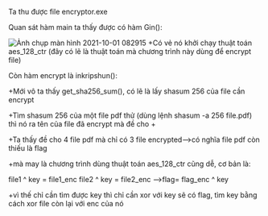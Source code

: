 
Ta thu được file encryptor.exe

Quan sát hàm main ta thấy được có hàm Gin():

![Ảnh chụp màn hình 2021-10-01 082915](https://user-images.githubusercontent.com/84214843/135551822-3dd7a2fb-243f-4124-9485-3c2ed3f11fb3.png)
+Có vẻ nó khởi chạy thuật toán aes_128_ctr (đây có lẽ là thuật toán mà  chương trình này dùng để encrypt file)

Còn hàm encrypt là inkripshun():

+Mới vô ta thấy get_sha256_sum(), có lẽ là lấy shasum 256 của file cần encrypt

+Tìm shasum 256 của một file pdf thử (dùng lệnh shasum -a 256 file.pdf) thì nó ra tên của file đã encrypt mà đề cho
+

+Ta thấy đề cho 4 file pdf mà chỉ có 3 file encrypted-->có nghĩa file pdf còn thiếu là flag

+mà may là chương trình dùng thuật toán aes_128_ctr cũng dễ, cơ bản là:

file1 ^ key = file1_enc
file2 ^ key = file2_enc
-->flag= flag_enc ^ key

+vì thế chỉ cần tìm được key thì chỉ cần xor với key sẽ có flag, tìm key bằng cách xor file còn lại với enc của nó





